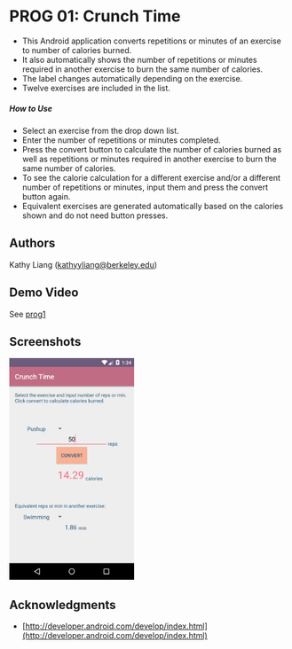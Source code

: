 # PROG 01: Crunch Time

* This Android application converts repetitions or minutes of an exercise to number of calories burned.
* It also automatically shows the number of repetitions or minutes required in another exercise to burn the same number of calories.
* The label changes automatically depending on the exercise.
* Twelve exercises are included in the list.

##### How to Use

* Select an exercise from the drop down list.
* Enter the number of repetitions or minutes completed.
* Press the convert button to calculate the number of calories burned as well as repetitions or minutes required in another exercise to burn the same number of calories.
* To see the calorie calculation for a different exercise and/or a different number of repetitions or minutes, input them and press the convert button again.
* Equivalent exercises are generated automatically based on the calories shown and do not need button presses.


## Authors

Kathy Liang ([kathyyliang@berkeley.edu](mailto:kathyyliang@berkeley.edu))

## Demo Video

See [prog1](https://youtu.be/7uJkJUpwdxc)

## Screenshots

<img src="screenshots/device-2016-02-05-223505.png" height="400" alt="Screenshot"/>

## Acknowledgments

* [http://developer.android.com/develop/index.html](http://developer.android.com/develop/index.html)

